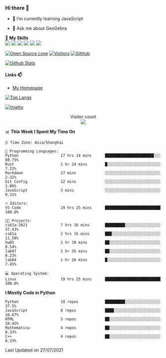 ### Hi there 👋

<!--
**wuyudi/wuyudi** is a ✨ _special_ ✨ repository because its `README.md` (this file) appears on your GitHub profile.

Here are some ideas to get you started:

- 🔭 I’m currently working on ...
- 👯 I’m looking to collaborate on ...
- 🤔 I’m looking for help with ...

- 📫 How to reach me: ...
- 😄 Pronouns: ...
- ⚡ Fun fact: ...
-->

- 🌱 I’m currently learning JavaScript

- 💬 Ask me about GeoGebra

🌟 **My Skills**  
![](https://img.shields.io/badge/-Svelte-3e74a2?style=flat-square&logo=Svelte&logoColor=fff)
![](https://img.shields.io/badge/-TypeScript-3e74a2?style=flat-square&logo=TypeScript&logoColor=fff)
![](https://img.shields.io/badge/-JavaScript-3e74a2?style=flat-square&logo=JavaScript&logoColor=fff)
![](https://img.shields.io/badge/-Python-3e74a2?style=flat-square&logo=Python&logoColor=fff)
![](https://img.shields.io/badge/-Mathematica-3e74a2?style=flat-square&logo=Wolfram&logoColor=fff)
![](https://img.shields.io/badge/-C%2B%2B-3e74a2?style=flat-square&logo=C%2B%2B&logoColor=fff)

[![Open Source Love](https://badges.frapsoft.com/os/v1/open-source.svg?v=103)](https://github.com/wuyudi/)
[![Visitors](https://visitor-badge.glitch.me/badge?page_id=wuyudi.wuyudi)](https://github.com/wuyudi/)
[![GitHub](https://img.shields.io/github/followers/wuyudi.svg?lable=GitHub&style=social)](https://github.com/wuyudi/)

[![Github Stats](https://github-readme-stats.vercel.app/api?username=wuyudi&show_icons=true)](https://github.com/wuyudi/)

#### Links 📫

* [My Homepage](https://wuyudi.github.io/blog/)

[![Top Langs](https://github-readme-stats.vercel.app/api/top-langs/?username=wuyudi&hide=HTML,jupyter%20notebook&layout=compact)](https://github.com/wuyudi/github-readme-stats)

[![trophy](https://github-profile-trophy.vercel.app/?username=wuyudi&theme=onedark)](https://github.com/ryo-ma/github-profile-trophy)

<p align="center"> 
  Visitor count<br>
  <img src="https://profile-counter.glitch.me/wuyudi/count.svg" />
</p>

<!--START_SECTION:waka-->
📊 **This Week I Spent My Time On** 

```text
⌚︎ Time Zone: Asia/Shanghai

💬 Programming Languages: 
Python                   17 hrs 14 mins      ██████████████████████░░░   88.75% 
Rust                     1 hr 24 mins        █░░░░░░░░░░░░░░░░░░░░░░░░   7.22% 
Markdown                 27 mins             ░░░░░░░░░░░░░░░░░░░░░░░░░   2.32% 
Git Config               12 mins             ░░░░░░░░░░░░░░░░░░░░░░░░░   1.06% 
JavaScript               3 mins              ░░░░░░░░░░░░░░░░░░░░░░░░░   0.31%

🔥 Editors: 
VS Code                  19 hrs 25 mins      █████████████████████████   100.0%

🐱‍💻 Projects: 
cs61a-2021               7 hrs 16 mins       █████████░░░░░░░░░░░░░░░░   37.43% 
cs61a                    2 hrs 15 mins       ███░░░░░░░░░░░░░░░░░░░░░░   11.58% 
hw05                     1 hr 39 mins        ██░░░░░░░░░░░░░░░░░░░░░░░   8.54% 
lab07                    1 hr 35 mins        ██░░░░░░░░░░░░░░░░░░░░░░░   8.23% 
lab04                    1 hr 26 mins        █░░░░░░░░░░░░░░░░░░░░░░░░   7.45%

💻 Operating System: 
Linux                    19 hrs 25 mins      █████████████████████████   100.0%

```

**I Mostly Code in Python** 

```text
Python                   18 repos            █████████░░░░░░░░░░░░░░░░   37.5% 
JavaScript               8 repos             ████░░░░░░░░░░░░░░░░░░░░░   16.67% 
HTML                     5 repos             ██░░░░░░░░░░░░░░░░░░░░░░░   10.42% 
Mathematica              4 repos             ██░░░░░░░░░░░░░░░░░░░░░░░   8.33% 
C++                      4 repos             ██░░░░░░░░░░░░░░░░░░░░░░░   8.33%

```



 Last Updated on 27/07/2021
<!--END_SECTION:waka-->
